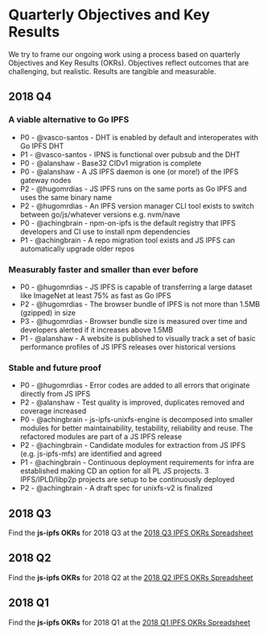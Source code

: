 # Quarterly Objectives and Key Results

We try to frame our ongoing work using a process based on quarterly Objectives and Key Results (OKRs). Objectives reflect outcomes that are challenging, but realistic. Results are tangible and measurable.

## 2018 Q4

### A viable alternative to Go IPFS

* P0 - @vasco-santos - DHT is enabled by default and interoperates with Go IPFS DHT
* P1 - @vasco-santos - IPNS is functional over pubsub and the DHT
* P0 - @alanshaw - Base32 CIDv1 migration is complete
* P0 - @alanshaw - A JS IPFS daemon is one (or more!) of the IPFS gateway nodes
* P2 - @hugomrdias - JS IPFS runs on the same ports as Go IPFS and uses the same binary name
* P2 - @hugomrdias - An IPFS version manager CLI tool exists to switch between go/js/whatever versions e.g. nvm/nave
* P0 - @achingbrain - npm-on-ipfs is the default registry that IPFS developers and CI use to install npm dependencies
* P1 - @achingbrain - A repo migration tool exists and JS IPFS can automatically upgrade older repos

### Measurably faster and smaller than ever before

* P0 - @hugomrdias - JS IPFS is capable of transferring a large dataset like ImageNet at least 75% as fast as Go IPFS
* P2 - @hugomrdias - The browser bundle of IPFS is not more than 1.5MB (gzipped) in size
* P3 - @hugomrdias - Browser bundle size is measured over time and developers alerted if it increases above 1.5MB
* P1 - @alanshaw - A website is published to visually track a set of basic performance profiles of JS IPFS releases over historical versions

### Stable and future proof

* P0 - @hugomrdias - Error codes are added to all errors that originate directly from JS IPFS
* P2 - @alanshaw - Test quality is improved, duplicates removed and coverage increased
* P0 - @achingbrain - js-ipfs-unixfs-engine is decomposed into smaller modules for better maintainability, testability, reliability and reuse. The refactored modules are part of a JS IPFS release
* P2 - @achingbrain - Candidate modules for extraction from JS IPFS (e.g. js-ipfs-mfs) are identified and agreed
* P1 - @achingbrain - Continuous deployment requirements for infra are established making CD an option for all PL JS projects. 3 IPFS/IPLD/libp2p projects are setup to be continuously deployed
* P2 - @achingbrain - A draft spec for unixfs-v2 is finalized

## 2018 Q3

Find the **js-ipfs OKRs** for 2018 Q3 at the [2018 Q3 IPFS OKRs Spreadsheet](https://docs.google.com/spreadsheets/d/19vjigg4locq4fO6JXyobS2yTx-k-fSzlFM5ngZDPDbQ/edit#gid=274358435)

## 2018 Q2

Find the **js-ipfs OKRs** for 2018 Q2 at the [2018 Q2 IPFS OKRs Spreadsheet](https://docs.google.com/spreadsheets/d/1xIhKROxFlsY9M9on37D5rkbSsm4YtjRQvG2unHScApA/edit#gid=274358435)

## 2018 Q1

Find the **js-ipfs OKRs** for 2018 Q1 at the [2018 Q1 IPFS OKRs Spreadsheet](https://docs.google.com/spreadsheets/u/1/d/1clB-W489rJpbOEs2Q7Q2Jf1WMXHQxXgccBcUJS9QTiI/edit#gid=2079514081)

